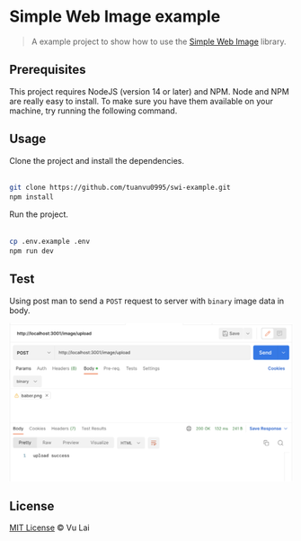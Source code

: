 # Simple Web Image example

> A example project to show how to use the [Simple Web Image](http://github.com/tuanvu0995/simple-web-image) library.

## Prerequisites

This project requires NodeJS (version 14 or later) and NPM. Node and NPM are really easy to install. To make sure you have them available on your machine, try running the following command.

## Usage

Clone the project and install the dependencies.

```bash

git clone https://github.com/tuanvu0995/swi-example.git
npm install

```

Run the project.

```bash

cp .env.example .env
npm run dev
```

## Test

Using post man to send a `POST` request to server with `binary` image data in body.

![postman.png](image/postman.png)


## License

[MIT License](LICENSE) © Vu Lai
